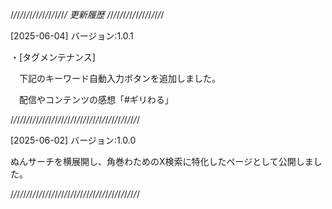  /_/_/_/_/_/_/_/_/_/_/_/_/_/_/_/_/_/  更新履歴  /_/_/_/_/_/_/_/_/_/_/_/_/_/_/_/_/_/

[2025-06-04] バージョン:1.0.1

・[タグメンテナンス]

　下記のキーワード自動入力ボタンを追加しました。
 
　配信やコンテンツの感想「#ギリわる」

/_/_/_/_/_/_/_/_/_/_/_/_/_/_/_/_/_/_/_/_/_/_/_/_/_/_/_/_/_/_/_/_/_/_/_/_/_/_/_/_/

[2025-06-02] バージョン:1.0.0

ぬんサーチを横展開し、角巻わためのX検索に特化したページとして公開しました。

/_/_/_/_/_/_/_/_/_/_/_/_/_/_/_/_/_/_/_/_/_/_/_/_/_/_/_/_/_/_/_/_/_/_/_/_/_/_/_/_/